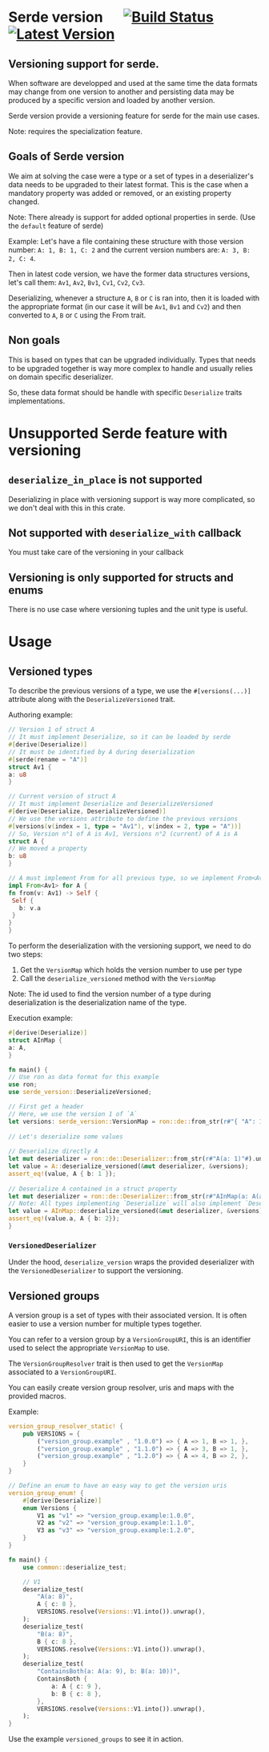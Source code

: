 # Serde version &emsp; [![Build Status]][travis] [![Latest Version]][crates.io]

[Build Status]: https://travis-ci.org/fredpointzero/serde-version.svg?branch=master
[travis]: https://travis-ci.org/fredpointzero/serde-version
[Latest Version]: https://img.shields.io/crates/v/serde-version.svg
[crates.io]: https://crates.io/crates/serde-version

## Versioning support for serde.

When software are developped and used at the same time the data formats may change
from one version to another and persisting data may be produced by a specific version
and loaded by another version.

Serde version provide a versioning feature for serde for the main use cases.

Note: requires the specialization feature.

## Goals of Serde version

We aim at solving the case were a type or a set of types in a deserializer's
data needs to be upgraded to their latest format.
This is the case when a mandatory property was added or removed,
or an existing property changed.

Note: There already is support for added optional properties in serde.
(Use the `default` feature of serde)

Example:
Let's have a file containing these structure with those version number:
`A: 1, B: 1, C: 2` and the current version numbers are: `A: 3, B: 2, C: 4`.

Then in latest code version, we have the former data structures versions,
let's call them: `Av1`, `Av2`, `Bv1`, `Cv1`, `Cv2`, `Cv3`.

Deserializing, whenever a structure `A`, `B` or `C` is ran into,
then it is loaded with the appropriate format (in our case it will be `Av1`, `Bv1` and `Cv2`)
and then converted to `A`, `B` or `C` using the From trait.

## Non goals

This is based on types that can be upgraded individually.
Types that needs to be upgraded together is way more complex to handle
and usually relies on domain specific deserializer.

So, these data format should be handle with specific `Deserialize` traits implementations.

# Unsupported Serde feature with versioning

## `deserialize_in_place` is not supported

Deserializing in place with versioning support is way more complicated,
so we don't deal with this in this crate.

## Not supported with `deserialize_with` callback

You must take care of the versioning in your callback

## Versioning is only supported for structs and enums

There is no use case where versioning tuples and the unit type is useful.

# Usage

## Versioned types

To describe the previous versions of a type, we use the `#[versions(...)]` attribute along with
the `DeserializeVersioned` trait.

Authoring example:
```rust
// Version 1 of struct A
// It must implement Deserialize, so it can be loaded by serde
#[derive(Deserialize)]
// It must be identified by A during deserialization
#[serde(rename = "A")]
struct Av1 {
a: u8
}

// Current version of struct A
// It must implement Deserialize and DeserializeVersioned
#[derive(Deserialize, DeserializeVersioned)]
// We use the versions attribute to define the previous versions
#[versions(v(index = 1, type = "Av1"), v(index = 2, type = "A"))]
// So, Version n°1 of A is Av1, Versions n°2 (current) of A is A
struct A {
// We moved a property
b: u8
}

// A must implement From for all previous type, so we implement From<Av1>
impl From<Av1> for A {
fn from(v: Av1) -> Self {
 Self {
   b: v.a
 }
}
}
```

To perform the deserialization with the versioning support, we need to do two steps:
1. Get the `VersionMap` which holds the version number to use per type
1. Call the `deserialize_versioned` method with the `VersionMap`

Note: The id used to find the version number of a type during deserialization is
the deserialization name of the type.

Execution example:
```rust
#[derive(Deserialize)]
struct AInMap {
a: A,
}

fn main() {
// Use ron as data format for this example
use ron;
use serde_version::DeserializeVersioned;

// First get a header
// Here, we use the version 1 of `A`
let versions: serde_version::VersionMap = ron::de::from_str(r#"{ "A": 1 }"#).unwrap();
   
// Let's deserialize some values
   
// Deserialize directly A
let mut deserializer = ron::de::Deserializer::from_str(r#"A(a: 1)"#).unwrap();
let value = A::deserialize_versioned(&mut deserializer, &versions);
assert_eq!(value, A { b: 1 });
   
// Deserialize A contained in a struct property
let mut deserializer = ron::de::Deserializer::from_str(r#"AInMap(a: A(a: 2))"#);
// Note: All types implementing `Deserialize` will also implement `DeserializeVersioned`
let value = AInMap::deserialize_versioned(&mut deserializer, &versions);
assert_eq!(value.a, A { b: 2});
}
```
 
### `VersionedDeserializer`

Under the hood, `deserialize_version` wraps the provided deserializer with 
the `VersionedDeserializer` to support the versioning.

## Versioned groups

A version group is a set of types with their associated version.
It is often easier to use a version number for multiple types together.

You can refer to a version group by a `VersionGroupURI`, this is an identifier used to select
the appropriate `VersionMap` to use.

The `VersionGroupResolver` trait is then used to get the `VersionMap` associated to a `VersionGroupURI`.

You can easily create version group resolver, uris and maps with the provided macros.

Example:
```rust
version_group_resolver_static! {
    pub VERSIONS = {
        ("version_group.example" , "1.0.0") => { A => 1, B => 1, },
        ("version_group.example" , "1.1.0") => { A => 3, B => 1, },
        ("version_group.example" , "1.2.0") => { A => 4, B => 2, },
    }
}

// Define an enum to have an easy way to get the version uris
version_group_enum! {
    #[derive(Deserialize)]
    enum Versions {
        V1 as "v1" => "version_group.example:1.0.0",
        V2 as "v2" => "version_group.example:1.1.0",
        V3 as "v3" => "version_group.example:1.2.0",
    }
}

fn main() {
    use common::deserialize_test;

    // V1
    deserialize_test(
        "A(a: 8)",
        A { c: 8 },
        VERSIONS.resolve(Versions::V1.into()).unwrap(),
    );
    deserialize_test(
        "B(a: 8)",
        B { c: 8 },
        VERSIONS.resolve(Versions::V1.into()).unwrap(),
    );
    deserialize_test(
        "ContainsBoth(a: A(a: 9), b: B(a: 10))",
        ContainsBoth {
            a: A { c: 9 },
            b: B { c: 8 },
        },
        VERSIONS.resolve(Versions::V1.into()).unwrap(),
    );
}
```

Use the example `versioned_groups` to see it in action.
